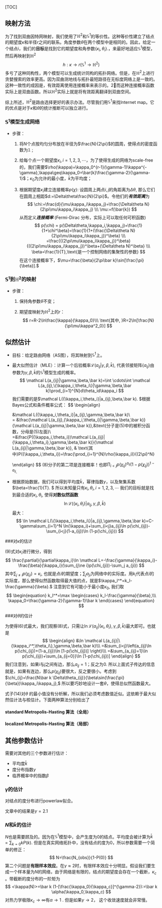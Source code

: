 [TOC]

## 映射方法

为了找到双曲因特网映射，我们使用了$\mathbb H^2$和$\mathbb S^1$的等价性。这种等价性建立了结点的期望度$\kappa$和半径$r$之间的联系。角度参数$\theta$在两个模型中是相同的。因此，给定一个结点$i$，我们的**目标**是找到它的期望度和角参数$\{\kappa_i,\theta_i\}.$，来最好地适应$\mathbb S^1$模型，然后再映射到$\mathbb H^2$
$$
h:\kappa\rightarrow r(\mathbb S^1\longrightarrow \mathbb H^2)
$$
多亏了这种同构性，两个模型可以生成统计同构的拓扑网络。但是，在$\mathbb H^2$上进行贪婪搜索的效率更高。因为双曲测地线与拓扑最短路径在无标度网络上是一致的。这种一致性的成因是，有效距离使用连接概率来表示的。2⃣而这种连接概率函数实际上是双曲函数。所以$\mathbb H^2$实际上就是将有效距离翻译到双曲空间。

综上所述，$\mathbb H^2$是路由选择更好的表示办法。尽管我们用$\mathbb S^1$来找Internet map。它的优点是对于$\kappa$和$\theta$的统计推断可以独立进行。

### $\mathbb S^1$模型生成网络

- 步骤：

  1. 将$N$个点按均匀分布放在半径为$\frac{N}{2\pi}$的圆周，使得点的密度函数为$\mathbb{1}$ ;

  2. 给每个点一个期望度$\kappa_i,i=1,2,3,\cdots$，为了使得生成的网络为scale-free的，我们需要$\rho(\kappa)=\kappa_0^{r-1}(\gamma-1)\kappa^{-\gamma},\kappa\geq\kappa_0=\bar{k}\frac{\gamma-2}{\gamma-1}$；$\kappa_0$为允许的最小度，$\bar{k}$为平均度；

  3. 根据期望度$\kappa_i$建立连接概率$p(\chi)$: 设圆周上两点$i,j$的角距离为$\Delta \theta$, 那么它们在圆周上相距$d:=\Delta\theta\frac{N}{2\pi}$。令他们的***有效距离***为
     $$
     \chi:=\frac{d}{\mu\kappa_i\kappa_j}=\frac{\Delta\theta N}{2\pi\mu\kappa_i\kappa_j} \\\ \mu:=f(\bar{k})
     $$
     从而定义***连接概率*** (Fermi-Dirac 分布，实际上可以取任何可积函数)
     $$
     p(\chi)  = p(\Delta\theta,\kappa_i,\kappa_j)=\frac{1}{1+\chi^\beta}=\frac{1}{1+(\frac{\Delta\theta N}{2\pi\mu\kappa_i\kappa_j})^\beta} \\\
     =\frac{{(2\pi\mu\kappa_i\kappa_j})^\beta}{({2\pi\mu\kappa_i\kappa_j})^\beta+(\Delta\theta N)^\beta} \\\
     \beta=\frac{1}{T},\text{是一个控制网络的集聚性的参数}
     $$
     在这个连接概率下，$\mu=\frac{\beta}{2\pi\bar k}\sin[\frac{\pi}{\beta}].$ 

  

  

### $\mathbb S^1$到$\mathbb H^2$的映射

- 步骤：

  1. 保持角参数$\theta$不变；

  2. 期望度映射为$\mathbb H^2$上的$r$：
     $$
     r=R-2\ln\frac{\kappa}{\kappa_0}\\\
     \text{其中,  }R=2\ln[\frac{N}{\pi\mu\kappa^2_0}]
     $$


## 似然估计



- 目标：给定路由网络（AS图），将其映射到$\mathbb S^1$上。

- 最大似然估计（MLE）：计算一个后验概率$\mathcal L(a_{ij}|\gamma,\beta,\bar k),$ 代表邻接矩阵$\{a_{ij}\}$由参数为$\gamma,\beta,\bar k$的$\mathbb S^1$模型生成的概率。
  $$
  \mathcal L(a_{ij}|\gamma,\beta,\bar k)=\int \cdots\int \mathcal L(a_{ij},\{\kappa_i,\theta_i\}|\gamma,\beta,\bar k)\prod_{i=1}^{N}d\theta_id\kappa_i 
  $$
   我们需要的是$\mathcal L(\{\kappa_i,\theta_i\}|a_{ij},\beta,\bar k). $根据Bayes公式和条件概率公式：
  $$
  \begin{align}
  
  &\mathcal L(\{\kappa_i,\theta_i\}|a_{ij},\gamma,\beta,\bar k)\\\
  = &\frac{\mathcal L(a_{ij},\{\kappa_i,\theta_i\}|\gamma,\beta,\bar k)}{\mathcal L(a_{ij}|\gamma,\beta,\bar k)},&\text{分子是(5)中的被积分函数，分母是(5)左面}\\\
  =&\frac{P(\{\kappa_i,\theta_i\})\mathcal L(a_{ij}|\{\kappa_i,\theta_i\},\gamma,\beta,\bar k)}{\mathcal L(a_{ij}|\gamma,\beta,\bar k)}, & \text{其中}P(\{\kappa_i,\theta_i\})=\frac{\prod_{i=1}^{N}\rho(\kappa_i)}{(2\pi)^N}
  
  \end{align}
  $$
  (8)分子的第二项是连接概率！也即$\prod_{i<j}p(\chi_{ij})^{a_{ij}}(1-p(\chi_{ij}))^{1-a_{ij}}.$ 

- 根据原始数据，我们可以得到平均度$\bar k$，幂律指数$\gamma$，以及聚集系数$\beta=\frac{1}{T}. $ 所以未知量只有$\kappa_i,\theta_i,i=1,2,3,\cdots$ 我们的目标就是找到最合适的$\kappa_i,\theta_i,$ 使得**对数似然函数**$$\ln \mathcal L(\{\kappa_i,\theta_i\}|a_{ij},\gamma,\beta,\bar k)$$最大：
  $$
  \ln \mathcal L(\{\kappa_i,\theta_i\}|a_{ij},\gamma,\beta,\bar k)=C-\gamma\sum_{i=1}^N \ln(\kappa_i)+\sum_{i<j}a_{ij}\ln p(\chi_{ij})-\sum_{i<j}(1-a_{ij})\ln (1-p(\chi_{ij}))
  $$


###对$\kappa$的估计

(9)式对$\kappa_i$进行微分，得到
$$
\frac{\partial}{\partial\kappa_i}\ln \mathcal L=-\frac{\gamma}{\kappa_i}-\frac{\beta}{\kappa_i}(\sum_{j\ne i}p(\chi_{ji})-\sum_j a_{ji})
$$
其中$\sum_{j\ne i}p(\chi_{ji})=\kappa_i,$ 也就是点$i$的期望度；$\sum_ja_{ji}$为网络中的实际度。用$k_i$代表点$i$的实际度，那么使得似然函数取得最大值的点，就是$\kappa_l^*=k_l-\frac{\gamma}{\beta}.$ 注意到它有可能小于最小度$\kappa_0,$ 我们取
$$
\begin{equation}
k_l^*=\max
\begin{cases}
k_l-\frac{\gamma}{\beta},\\\
\kappa_0=\frac{\gamma-2}{\gamma-1}\bar k
\end{cases}
\end{equation}
$$

###对$\theta$的估计

为使得(6)式最大，我们观察(8)式，只需让$\ln \mathcal L(a_{ij}|\{\kappa_i,\theta_i\},\gamma,\beta,\bar k)$最大即可。也就是
$$
\begin{align}
&\ln \mathcal L(a_{ij}|\{\kappa_i^*,\theta_i\},\gamma,\beta,\bar k)\\\
=&\sum_{i<j}\left(a_{ij}\ln p(\chi_{ij})+(1-a_{ij})\ln [1-p(\chi_{ij})] \right)\\\
=&\sum_{a_{ij}=1}\ln p(\chi_{ij})+\sum_{a_{ij=0}}\ln [1-p(\chi_{ij})]
\end{align}
$$
我们注意到，如果$i$与$j$之间有边，那么$a_{ij}=1$；反之为$0.$ 所以上面式子传达的信息就是，如果有连边，那么$p(\chi_{ij})$要很大，反之要很小。考虑到$\chi_{ij}=\frac{N\bar k \Delta\theta_{ij}}{\beta\sin(\frac{\pi}{\beta})\kappa_i\kappa_j},$ 所以要巧妙地设计一套$\theta$，使得总似然函数最大。

式子(14)对$\theta$ 的最小值没有分析解，所以我们必须考虑数值近似。这依赖于最大似然估计法与核估计。下面两种算法分别给出了

#### standard Metropolis-Hasting 算法（全局）



#### localized Metropolis-Hasting 算法（局部）



## 其他参数估计

需要对其他的三个参数进行估计：

- 平均度$\bar k$
- 度分布指数$\gamma$
- 临界概率中的指数$\beta$

### $\gamma$的估计



对结点的度分布进行powerlaw拟合。

文章中的结果是$\gamma=2.1$



### $N$和$\bar k$的估计



$N$也是需要顾及的。因为在$\mathbb S^1$模型中，会产生度为$0$的结点。平均度会被计算为$\bar k =\sum_{k=0}kP(k).$ 但是在真实网络拓扑中，没有结点的度为$0$，所以参数需要一个简单的修正：
$$
N=\frac{N_{obs}}{1-P(0)}
$$
第二个问题是**有限样本效应**。在$\gamma\approx2$时，有限样本效应十分明显。假设我们要生成一个样本量为$N$的网络，由于网络是有限的，结点的期望度会存在一个截断，$\kappa_c$ 。带截断的度分布的一阶矩为
$$
<\kappa(N)>=\bar k (1-[\frac{\kappa_0}{\kappa_c}]^{\gamma-2}):=\bar k \alpha(\kappa_0,\kappa_c)
$$
对热力学极限$\kappa_c\longrightarrow\infty$有$\alpha\longrightarrow 1$ . 但是如果$\gamma\rightarrow2$， 这个收敛速度就会非常慢。

